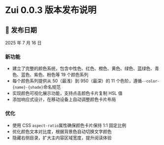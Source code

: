 # Zui 0.0.3 版本发布说明

## 🎉 发布日期

2025 年 7 月 16 日

### 新功能

- 建立了完整的颜色系统，包含中性色、红色、橙色、黄色、绿色、蓝绿色、青色、蓝色、紫色、粉色等 19 个颜色系列
- 每个颜色系列提供从 50（最浅）到 950（最深）的 11 个色阶，遵循`--color-{name}-{shade}`命名规范
- 实现颜色可视化展示功能，支持点击颜色卡片复制 HSL 值
- 添加响应式设计，在移动设备上自动调整颜色卡片布局

### 优化

- 使用 CSS `aspect-ratio`属性确保颜色卡片保持 1:1 固定比例
- 优化颜色文本对比度，根据背景色自动切换文字颜色
- 隐藏右侧目录，扩大主内容区域宽度，提升阅读体验
